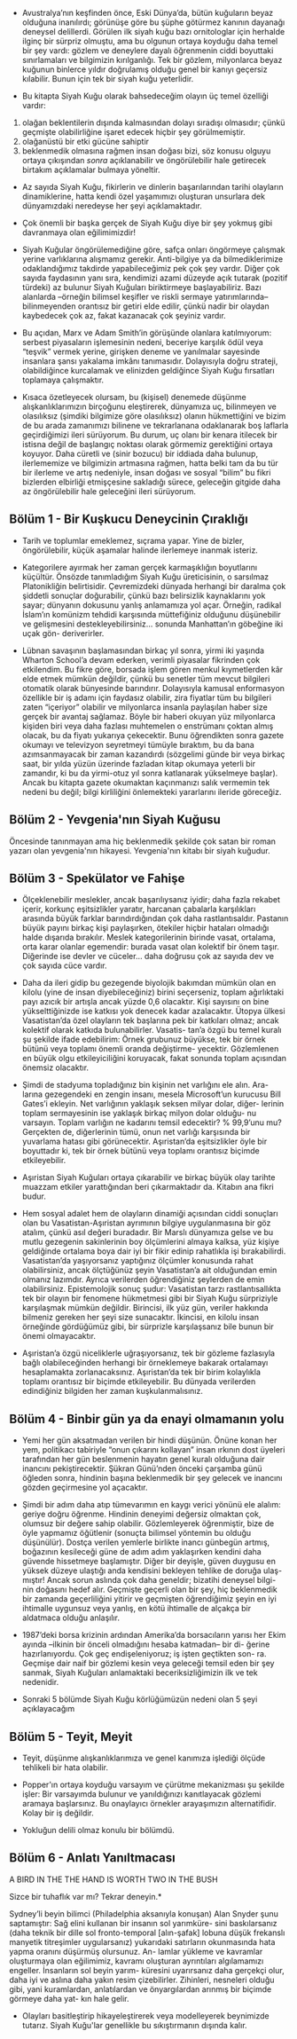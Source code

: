 - Avustralya’nın keşfinden önce, Eski Dünya’da, bütün kuğuların beyaz olduğuna inanılırdı; görünüşe göre bu şüphe götürmez kanının dayanağı deneysel delillerdi. Görülen ilk siyah kuğu bazı ornitologlar için herhalde ilginç bir sürpriz olmuştu, ama bu olgunun ortaya koyduğu daha temel bir şey vardı: gözlem ve deneylere dayalı öğrenmenin ciddi boyuttaki sınırlamaları ve bilgimizin kırılganlığı. Tek bir gözlem, milyonlarca beyaz kuğunun binlerce yıldır doğrulamış olduğu genel bir kanıyı geçersiz kılabilir. Bunun için tek bir siyah kuğu yeterlidir.

- Bu kitapta Siyah Kuğu olarak bahsedeceğim olayın üç temel özelliği vardır:

1. olağan beklentilerin dışında kalmasından dolayı sıradışı olmasıdır; çünkü geçmişte olabilirliğine işaret edecek hiçbir şey görülmemiştir.
2. olağanüstü bir etki gücüne sahiptir
3. beklenmedik olmasına rağmen insan doğası bizi, söz konusu olguyu ortaya çıkışından _sonra_ açıklanabilir ve öngörülebilir hale getirecek birtakım açıklamalar bulmaya yöneltir.

- Az sayıda Siyah Kuğu, fikirlerin ve dinlerin başarılarından tarihi olayların dinamiklerine, hatta kendi özel yaşamımızı oluşturan unsurlara dek dünyamızdaki neredeyse her şeyi açıklamaktadır.

- Çok önemli bir başka gerçek de Siyah Kuğu diye bir şey yokmuş gibi davranmaya olan eğilimimizdir!

- Siyah Kuğular öngörülemediğine göre, safça onları öngörmeye çalışmak yerine varlıklarına alışmamız gerekir. Anti-bilgiye ya da bilmediklerimize odaklandığımız takdirde yapabileceğimiz pek çok şey vardır. Diğer çok sayıda faydasının yanı sıra, kendimizi azami düzeyde açık tutarak (pozitif türdeki) az bulunur Siyah Kuğuları biriktirmeye başlayabiliriz. Bazı alanlarda –örneğin bilimsel keşifler ve riskli sermaye yatırımlarında– bilinmeyenden orantısız bir getiri elde edilir, çünkü nadir bir olaydan kaybedecek çok az, fakat kazanacak çok şeyiniz vardır.

- Bu açıdan, Marx ve Adam Smith’in görüşünde olanlara katılmıyorum: serbest piyasaların işlemesinin nedeni, beceriye karşılık ödül veya “teşvik” vermek yerine, girişken deneme ve yanılmalar sayesinde insanlara şansı yakalama imkânı tanımasıdır. Dolayısıyla doğru strateji, olabildiğince kurcalamak ve elinizden geldiğince Siyah Kuğu fırsatları toplamaya çalışmaktır.

- Kısaca özetleyecek olursam, bu (kişisel) denemede düşünme alışkanlıklarımızın birçoğunu eleştirerek, dünyamıza uç, bilinmeyen ve olasılıksız (şimdiki bilgimize göre olasılıksız) olanın hükmettiğini ve bizim de bu arada zamanımızı bilinene ve tekrarlanana odaklanarak boş laflarla geçirdiğimizi ileri sürüyorum. Bu durum, uç olanı bir kenara itilecek bir istisna değil de başlangıç noktası olarak görmemiz gerektiğini ortaya koyuyor. Daha cüretli ve (sinir bozucu) bir iddiada daha bulunup, ilerlememize ve bilgimizin artmasına rağmen, hatta belki tam da bu tür bir ilerleme ve artış nedeniyle, insan doğası ve sosyal “bilim” bu fikri bizlerden elbirliği etmişçesine sakladığı sürece, geleceğin gitgide daha az öngörülebilir hale geleceğini ileri sürüyorum.

## Bölüm 1 - Bir Kuşkucu Deneycinin Çıraklığı

- Tarih ve toplumlar emeklemez, sıçrama yapar. Yine de bizler, öngörülebilir, küçük aşamalar halinde ilerlemeye inanmak isteriz.

- Kategorilere ayırmak her zaman gerçek karmaşıklığın boyutlarını
  küçültür. Önsözde tanımladığım Siyah Kuğu üreticisinin, o sarsılmaz Platonikliğin belirtisidir. Çevremizdeki dünyada herhangi bir daralma çok şiddetli sonuçlar doğurabilir, çünkü bazı belirsizlik kaynaklarını yok sayar; dünyanın dokusunu yanlış anlamamıza yol açar. Örneğin, radikal İslam’ın komünizm tehdidi karşısında müttefiğiniz olduğunu düşünebilir ve gelişmesini destekleyebilirsiniz… sonunda Manhattan’ın göbeğine iki uçak gön-
  deriverirler.

- Lübnan savaşının başlamasından birkaç yıl sonra, yirmi iki yaşında Wharton School’a devam ederken, verimli piyasalar fikrinden çok etkilendim. Bu fikre göre, borsada işlem gören menkul kıymetlerden kâr elde etmek mümkün değildir, çünkü bu senetler tüm mevcut bilgileri otomatik olarak bünyesinde barındırır. Dolayısıyla kamusal enformasyon özellikle bir iş adamı için faydasız olabilir, zira fiyatlar tüm bu bilgileri zaten “içeriyor” olabilir ve milyonlarca insanla paylaşılan haber size gerçek bir avantaj sağlamaz. Böyle bir haberi okuyan yüz milyonlarca kişiden biri veya daha fazlası muhtemelen o enstrümanı çoktan almış olacak, bu da fiyatı yukarıya çekecektir. Bunu öğrendikten sonra gazete okumayı ve televizyon seyretmeyi tümüyle bıraktım, bu da bana azımsanmayacak bir zaman kazandırdı (sözgelimi günde bir veya birkaç saat, bir yılda yüzün üzerinde fazladan kitap okumaya yeterli bir zamandır, ki bu da yirmi-otuz yıl sonra katlanarak yükselmeye başlar). Ancak bu kitapta gazete okumaktan kaçınmanızı salık vermemin tek nedeni bu değil; bilgi kirliliğini önlemekteki yararlarını ileride göreceğiz.

## Bölüm 2 - Yevgenia'nın Siyah Kuğusu

Öncesinde tanınmayan ama hiç beklenmedik şekilde çok satan bir roman yazarı olan yevgenia'nın hikayesi. Yevgenia'nın kitabı bir siyah kuğudur.

## Bölüm 3 - Spekülator ve Fahişe

- Ölçeklenebilir meslekler, ancak başarılıysanız iyidir; daha fazla rekabet
  içerir, korkunç eşitsizlikler yaratır, harcanan çabalarla karşılıkları arasında büyük farklar barındırdığından çok daha rastlantısaldır. Pastanın
  büyük payını birkaç kişi paylaşırken, ötekiler hiçbir hataları olmadığı
  halde dışarıda bırakılır.
  Meslek kategorilerinin birinde vasat, ortalama, orta karar olanlar
  egemendir: burada vasat olan kolektif bir önem taşır. Diğerinde ise
  devler ve cüceler… daha doğrusu çok az sayıda dev ve çok sayıda cüce
  vardır.

- Daha da ileri gidip bu gezegende biyolojik bakımdan mümkün
  olan en kilolu (yine de insan diyebileceğiniz) birini seçerseniz, toplam
  ağırlıktaki payı azıcık bir artışla ancak yüzde 0,6 olacaktır. Kişi sayısını
  on bine yükselttiğinizde ise katkısı yok denecek kadar azalacaktır.
  Ütopya ülkesi Vasatistan’da özel olayların tek başlarına pek bir
  katkıları olmaz; ancak kolektif olarak katkıda bulunabilirler. Vasatis-
  tan’a özgü bu temel kuralı şu şekilde ifade edebilirim: Örnek grubunuz
  büyükse, tek bir örnek bütünü veya toplamı önemli oranda değiştirme-
  yecektir. Gözlemlenen en büyük olgu etkileyiciliğini koruyacak, fakat
  sonunda toplam açısından önemsiz olacaktır.

- Şimdi de stadyuma topladığınız bin kişinin net varlığını ele alın. Ara-
  larına gezegendeki en zengin insanı, mesela Microsoft’un kurucusu
  Bill Gates’i ekleyin. Net varlığının yaklaşık seksen milyar dolar, diğer-
  lerinin toplam sermayesinin ise yaklaşık birkaç milyon dolar olduğu-
  nu varsayın. Toplam varlığın ne kadarını temsil edecektir? % 99,9’unu
  mu? Gerçekten de, diğerlerinin tümü, onun net varlığı karşısında bir
  yuvarlama hatası gibi görünecektir. Aşıristan’da eşitsizlikler öyle bir boyuttadır ki, tek bir örnek bütünü veya toplamı orantısız biçimde etkileyebilir.

- Aşıristan Siyah Kuğuları ortaya çıkarabilir ve birkaç büyük olay tarihte muazzam etkiler yarattığından beri çıkarmaktadır da. Kitabın ana fikri budur.

- Hem sosyal adalet hem de olayların dinamiği açısından ciddi sonuçları olan bu Vasatistan-Aşıristan ayrımının bilgiye uygulanmasına bir göz atalım, çünkü asıl değeri buradadır. Bir Marslı dünyamıza gelse ve bu mutlu gezegenin sakinlerinin boy ölçümlerini almaya kalksa, yüz kişiye geldiğinde ortalama boya dair iyi bir fikir edinip rahatlıkla işi bırakabilirdi. Vasatistan’da yaşıyorsanız yaptığınız ölçümler konusunda rahat olabilirsiniz, ancak ölçtüğünüz şeyin Vasatistan’a ait olduğundan emin olmanız lazımdır. Ayrıca verilerden öğrendiğiniz şeylerden de emin olabilirsiniz. Epistemolojik sonuç şudur: Vasatistan tarzı rastlantısallıkta tek bir olayın bir fenomene hükmetmesi gibi bir Siyah Kuğu
  sürpriziyle karşılaşmak mümkün değildir. Birincisi, ilk yüz gün, veriler hakkında bilmeniz gereken her şeyi size sunacaktır. İkincisi, en
  kilolu insan örneğinde gördüğümüz gibi, bir sürprizle karşılaşsanız
  bile bunun bir önemi olmayacaktır.

- Aşıristan’a özgü niceliklerle uğraşıyorsanız, tek bir gözleme fazlasıyla bağlı olabileceğinden herhangi bir örneklemeye bakarak ortalamayı hesaplamakta zorlanacaksınız. Aşıristan’da tek bir birim kolaylıkla toplamı orantısız bir biçimde etkileyebilir. Bu dünyada verilerden edindiğiniz bilgiden her zaman kuşkulanmalısınız.

## Bölüm 4 - Binbir gün ya da enayi olmamanın yolu

- Yemi her gün aksatmadan verilen bir hindi düşünün. Önüne konan
  her yem, politikacı tabiriyle “onun çıkarını kollayan” insan ırkının dost
  üyeleri tarafından her gün beslenmenin hayatın genel kuralı olduğuna dair inancını pekiştirecektir. Şükran Günü’nden önceki çarşamba
  günü öğleden sonra, hindinin başına beklenmedik bir şey gelecek ve
  inancını gözden geçirmesine yol açacaktır.

- Şimdi bir adım daha atıp tümevarımın en kaygı verici yönünü ele
  alalım: geriye doğru öğrenme. Hindinin deneyimi değersiz olmaktan
  çok, olumsuz bir değere sahip olabilir. Gözlemleyerek öğrenmiştir, bize
  de öyle yapmamız öğütlenir (sonuçta bilimsel yöntemin bu olduğu
  düşünülür). Dostça verilen yemlerle birlikte inancı günbegün artmış,
  boğazının kesileceği güne de adım adım yaklaşırken kendini daha
  güvende hissetmeye başlamıştır. Diğer bir deyişle, güven duygusu en
  yüksek düzeye ulaştığı anda kendisini bekleyen tehlike de doruğa ulaş-
  mıştır! Ancak sorun aslında çok daha geneldir; bizatihi deneysel bilgi-
  nin doğasını hedef alır. Geçmişte geçerli olan bir şey, hiç beklenmedik
  bir zamanda geçerliliğini yitirir ve geçmişten öğrendiğimiz şeyin en iyi
  ihtimalle uygunsuz veya yanlış, en kötü ihtimalle de alçakça bir aldatmaca olduğu anlaşılır.

- 1987’deki borsa krizinin ardından Amerika’da borsacıların yarısı her
  Ekim ayında –ilkinin bir önceli olmadığını hesaba katmadan– bir di-
  ğerine hazırlanıyordu. Çok geç endişeleniyoruz; iş işten geçtikten son-
  ra. Geçmişe dair naif bir gözlemi kesin veya geleceği temsil eden bir
  şey sanmak, Siyah Kuğuları anlamaktaki beceriksizliğimizin ilk ve tek
  nedenidir.

- Sonraki 5 bölümde Siyah Kuğu körlüğümüzün nedeni olan 5 şeyi açıklayacağım

## Bölüm 5 - Teyit, Meyit

- Teyit, düşünme alışkanlıklarımıza ve genel kanımıza işlediği ölçüde tehlikeli bir hata olabilir.

- Popper'ın ortaya koyduğu varsayım ve çürütme mekanizması şu şekilde işler: Bir varsayımda bulunur ve yanıldığınızı kanıtlayacak gözlemi aramaya başlarsınız. Bu onaylayıcı örnekler arayaşımızın alternatifidir. Kolay bir iş değildir.

- Yokluğun delili olmaz konulu bir bölümdü.

## Bölüm 6 - Anlatı Yanıltmacası

A BIRD IN THE
THE HAND IS WORTH
TWO IN THE BUSH

Sizce bir tuhaflık var mı? Tekrar deneyin.\*

Sydney’li beyin bilimci (Philadelphia aksanıyla konuşan) Alan
Snyder şunu saptamıştır: Sağ elini kullanan bir insanın sol yarımküre-
sini baskılarsanız (daha teknik bir dille sol fronto-temporal [alın-şafak]
lobuna düşük frekanslı manyetik titreşimler uygularsanız) yukarıdaki
satırların okunmasında hata yapma oranını düşürmüş olursunuz. An-
lamlar yükleme ve kavramlar oluşturmaya olan eğilimimiz, kavramı
oluşturan ayrıntıları algılamamızı engeller. İnsanların sol beyin yarım-
küresini uyarırsanız daha gerçekçi olur, daha iyi ve aslına daha yakın
resim çizebilirler. Zihinleri, nesneleri olduğu gibi, yani kuramlardan,
anlatılardan ve önyargılardan arınmış bir biçimde görmeye daha yat-
kın hale gelir.

- Olayları basitleştirip hikayeleştirerek veya modelleyerek beynimizde tutarız. Siyah Kuğu'lar genellikle bu sıkıştırmanın dışında kalır.
